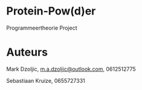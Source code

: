# Protein-Pow(d)er
 Programmeertheorie Project

# Auteurs

Mark Dzoljic, m.a.dzoljic@outlook.com, 0612512775

Sebastiaan Kruize, 0655727331


